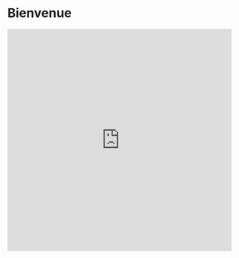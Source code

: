 # Bienvenue

<iframe src="https://learningapps.org/watch?v=pchwbvo8k23" style="border:0px;width:100%;height:500px" allowfullscreen="true" webkitallowfullscreen="true" mozallowfullscreen="true"></iframe>
